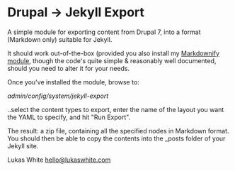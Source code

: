 # Drupal -> Jekyll Export

A simple module for exporting content from Drupal 7, into a format (Markdown only) suitable for Jekyll.

It should work out-of-the-box (provided you also install my [Markdownify module](https://github.com/lukaswhite/Drupal-Markdownify), though the code's quite simple & reasonably well documented, should you need to alter it for your needs.

Once you've installed the module, browse to:

_admin/config/system/jekyll-export_

..select the content types to export, enter the name of the layout you want the YAML to specify, and hit "Run Export".

The result: a zip file, containing all the specified nodes in Markdown format.  You should then be able to copy the contents into the _posts folder of your Jekyll site.



Lukas White
hello@lukaswhite.com